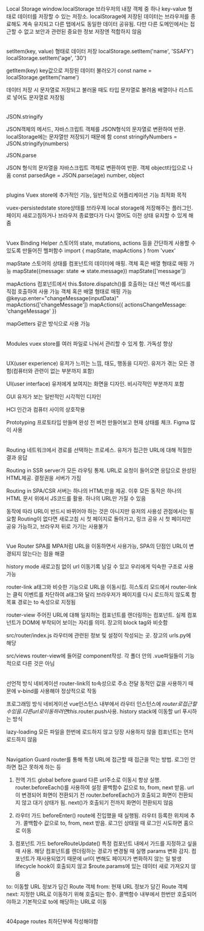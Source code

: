 ######
Local Storage
window.localStorage 브라우저의 내장 객체 중 하나
key-value 형태로 데이터를 저장할 수 있는 저장소. localStorage에 저장된 데이터는 브라우저를 종료해도 계속 유지되고 다른 탭에서도 동일한 데이터 공유됨. 다만 다른 
도메인에서는 접근할 수 없고 보안과 관련된 중요한 정보 저장엔 적합하지 않음
 
######
setItem(key, value) 형태로 데이터 저장
localStorage.setItem('name', 'SSAFY')
localStorage.setItem('age', '30')

getItem(key) key값으로 저장된 데이터 불러오기
const name = localStorage.getItem('name')

데이터 저장 시 문자열로 저장되고 불러올 때도 타입 문자열로 불려옴
배열이나 리스트로 넣어도 문자열로 저장됨

######
JSON.stringify

JSON객체의 메서드, 자바스크립트 객체를 JSON형식의 문자열로 변환하여 반환. localStorage에는 문자열만 저장되기 때문에 함
const stringifyNumbers = JSON.stringify(numbers)

JSON.parse

JSON 형식의 문자열을 자바스크립트 객체로 변환하여 반환. 객체 object타입으로 나옴
const parsedAge = JSON.parse(age)
number, object

######
plugins
Vuex store에 추가적인 기능, 일반적으로 어플리케이션 기능 최적화 목적

vuex-persistedstate
store상태를 브라우제 local storage에 저장해주는 플러그인. 페이지 새로고침하거나 브라우저 종료했다가 다시 열어도 이전 상태 유지할 수 있게 해줌

######
Vuex Binding Helper
스토어의 state, mutations, actions 등을 간단하게 사용할 수 있도록 만들어진 헬퍼함수
import { mapState, mapActions } from 'vuex'

mapState
스토어의 상태를 컴포넌트의 데이터에 매핑. 객체 혹은 배열 형태로 매핑 가능
mapState({message: state => state.message})
mapState(['message'])

mapActions
컴포넌트에서 this.$store.dispatch()를 호출하는 대신 액션 메서드를 직접 호출하여 사용 가능
객체 혹은 배열 형태로 매핑 가능
@keyup.enter="changeMessage(inputData)" 
mapActions(['changeMessage'])
mapActions({
  actionsChangeMessage: 'changeMessage'
})

mapGetters
같은 방식으로 사용 가능

######
Modules
vuex store를 여러 파일로 나눠서 관리할 수 있게 함. 가독성 향상


######
UX(user experience)
유저가 느끼는 느낌, 태도, 행동을 디자인. 유저가 겪는 모든 경험(컴퓨터와 관련이 없는 부분까지 포함)

UI(user interface)
유저에게 보여지는 화면을 디자인. 비시각적인 부분까지 포함

GUI
유저가 보는 일반적인 시각적인 디자인

HCI
인간과 컴퓨터 사이의 상호작용

Prototyping
프로토타입 만들며 완성 전 버전 만들어보고 현재 상태를 체크. Figma 많이 사용

######
Routing
네트워크에서 경로를 선택하는 프로세스. 유저가 접근한 URL에 대해 적절한 결과 응답

Routing in SSR 
server가 모든 라우팅 통제. URL로 요청이 들어오면 응답으로 완성된 HTML제공. 결정권을 서버가 가짐

Routing in SPA/CSR
서버는 하나의 HTML만을 제공. 이후 모든 동작은 하나의 HTML 문서 위에서 JS코드를 활용. 하나의 URL만 가질 수 있음

동작에 따라 URL이 반드시 바뀌어야 하는 것은 아니지만 유저의 사용성 관점에서는 필요함
Routing이 없다면 새로고침 시 첫 페이지로 돌아가고, 링크 공유 시 첫 페이지만 공유 가능하고, 브라우저 뒤로 가기는 사용불가

######
Vue Router 
SPA를 MPA처럼 URL을 이동하면서 사용가능, SPA의 단점인 URL이 변경되지 않는다는 점을 해결

history mode
새로고침 없이 url 이동기록 남길 수 있고 우리에게 익숙한 구조로 사용가능

router-link
a태그와 비슷한 기능으로 URL을 이동시킴. 히스토리 모드에서 router-link는 클릭 이벤트를
차단하여 a태그와 달리 브라우저가 페이지를 다시 로드하지 않도록 함
목표 경로는 to 속성으로 지정됨

router-view
주어진 URL에 대해 일치하는 컴포넌트를 렌더링하는 컴포넌트. 실제 컴포넌트가 DOM에 부착되어 보이는 자리를 의미. 장고의 block tag와 비슷함

src/router/index.js
라우터에 관련된 정보 및 설정이 작성되는 곳. 장고의 urls.py에 해당

src/views
router-view에 들어갈 component작성. 각 폴더 안의 .vue파일들이 기능적으로 다른 것은 아님

######
선언적 방식 네비게이션
router-link의 to속성으로 주소 전달
<router-link to="/">
동적인 값을 사용하기 때문에 v-bind를 사용해야 정상적으로 작동

프로그래밍 방식 네비게이션
vue인스턴스 내부에서 라우터 인스턴스에 $router로 접근할 수 있음. 다른 url로 이동하려면 this.$router.push사용. history stack에 이동할 url 푸시하는 방식

lazy-loading
모든 파일을 한번에 로드하지 않고 당장 사용하지 않을 컴포넌트는 먼저 로드하지 않음

######
Navigation Guard
router를 통해 특정 URL에 접근할 때 접근을 막는 방법. 로그인 안하면 접근 못하게 하는 등

1. 전역 가드 global before guard
   다른 url주소로 이동시 항상 실행. router.beforeEach()를 사용하여 설정
   콜백함수 값으로 to, from, next 받음. url이 변경되어 화면이 전환되기 전 router.beforeEach()가 호출되고 화면이 전환되지 않고 대기 상태가 됨. next()가 호출되기 전까지 화면이 전환되지 않음

2. 라우터 가드 
   beforeEnter() route에 진입했을 때 실행됨. 라우터 등록한 위치에 추가. 
   콜백함수 값으로 to, from, next 받음. 로그인 상태일 때 로그인 시도하면 홈으로 이동

3. 컴포넌트 가드
   beforeRouteUpdate() 특정 컴포넌트 내에서 가드를 지정하고 싶을 때 사용. 해당 컴포넌트를 렌더링하는 경로가 변경될 때 실행
   params 변화 감지. 컴포넌트가 재사용되었기 때문에 url이 변해도 페이지가 변화하지 않는 일 발생
   lifecycle hook이 호출되지 않고 $route.params에 있는 데이터 새로 가져오지 않음

to: 이동할 URL 정보가 담긴 Route 객체
from: 현재 URL 정보가 담긴 Route 객체
next: 지정한 URL로 이동하기 위해 호출되는 함수. 콜백함수 내부에서 한번만 호출되어야하고 기본적으로 to에 해당하는 URL로 이동

######
404page routes 최하단부에 작성해야함